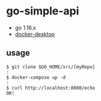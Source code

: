 # go-simple-api

- go 1.16.x
- [docker-desktop](https://www.docker.com/products/docker-desktop)

## usage

```Console
$ git clone $GO_HOME/src/[myRepo]
:
$ docker-compose up -d
:
$ curl http://localhost:8080/echo
OK!
```
